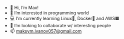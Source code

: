 - 👋 Hi, I’m Max!
- 👀 I’m interested in programming world
- 💻 I’m currently learning Linux🐧, Docker🐳 and AWS🟧
- 💞️ I’m looking to collaborate w/ interesting people
- 📫 maksym.ivanov057@gmail.com

<!---
ImKavo/ImKavo is a ✨ special ✨ repository because its `README.md` (this file) appears on your GitHub profile.
You can click the Preview link to take a look at your changes.
--->
